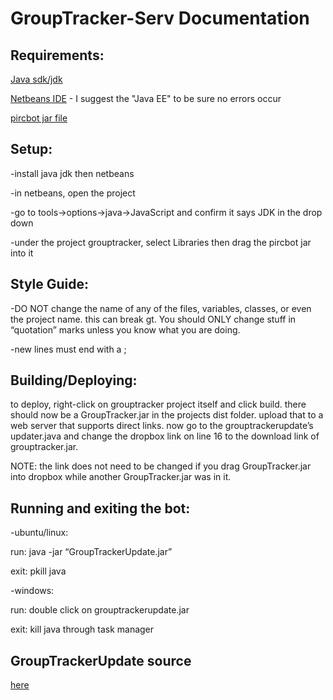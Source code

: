 # GroupTracker-Serv Documentation

## Requirements:
[Java sdk/jdk](http://www.oracle.com/technetwork/java/javase/downloads/index.html)

[Netbeans IDE](https://netbeans.org/downloads/) - I suggest the "Java EE" to be sure no errors occur

[pircbot jar file](http://www.jibble.org/pircbot.php)

## Setup:

-install java jdk then netbeans

-in netbeans, open the project

-go to tools->options->java->JavaScript and confirm it says JDK in the drop down

-under the project grouptracker, select Libraries then drag the pircbot jar into it

## Style Guide:

-DO NOT change the name of any of the files, variables, classes, or even the project name. this can break gt. You should ONLY change stuff in “quotation” marks unless you know what you are doing. 

-new lines must end with a ;

## Building/Deploying:

to deploy, right-click on grouptracker project itself and click build. there should now be a GroupTracker.jar in the projects dist folder. upload that to a web server that supports direct links. now go to the grouptrackerupdate’s updater.java and change the dropbox link on line 16 to the download link of grouptracker.jar.

NOTE: the link does not need to be changed if you drag GroupTracker.jar into dropbox while another GroupTracker.jar was in it.

## Running and exiting the bot:

-ubuntu/linux:

run:  java -jar “GroupTrackerUpdate.jar”

exit: pkill java

-windows: 

run: double click on grouptrackerupdate.jar 

exit: kill java through task manager

## GroupTrackerUpdate source

[here](gtupdate)

